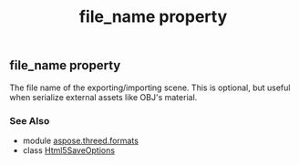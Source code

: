 ﻿---
title: file_name property
second_title: Aspose.3D for Python via .NET API References
description: 
type: docs
weight: 80
url: /python-net/aspose.threed.formats/html5saveoptions/file_name/
is_root: false
---

## file_name property


The file name of the exporting/importing scene.
            This is optional, but useful when serialize external assets like OBJ's material.

### See Also
* module [aspose.threed.formats](../../)
* class [Html5SaveOptions](/3d/python-net/aspose.threed.formats/html5saveoptions)
